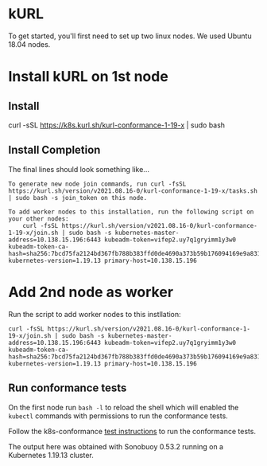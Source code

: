 # kURL

To get started, you'll first need to set up two linux nodes. We used Ubuntu 18.04 nodes. 

# Install kURL on 1st node

## Install 

curl -sSL https://k8s.kurl.sh/kurl-conformance-1-19-x | sudo bash

## Install Completion

The final lines should look something like... 
```
To generate new node join commands, run curl -fsSL https://kurl.sh/version/v2021.08.16-0/kurl-conformance-1-19-x/tasks.sh | sudo bash -s join_token on this node.

To add worker nodes to this installation, run the following script on your other nodes:
    curl -fsSL https://kurl.sh/version/v2021.08.16-0/kurl-conformance-1-19-x/join.sh | sudo bash -s kubernetes-master-address=10.138.15.196:6443 kubeadm-token=vifep2.uy7q1gryimm1y3w0 kubeadm-token-ca-hash=sha256:7bcd75fa2124bd367fb788b383ffd0de4690a373b59b176094169e9a8313ac1d kubernetes-version=1.19.13 primary-host=10.138.15.196
```

# Add 2nd node as worker

Run the script to add worker nodes to this instllation:
```
curl -fsSL https://kurl.sh/version/v2021.08.16-0/kurl-conformance-1-19-x/join.sh | sudo bash -s kubernetes-master-address=10.138.15.196:6443 kubeadm-token=vifep2.uy7q1gryimm1y3w0 kubeadm-token-ca-hash=sha256:7bcd75fa2124bd367fb788b383ffd0de4690a373b59b176094169e9a8313ac1d kubernetes-version=1.19.13 primary-host=10.138.15.196
```

## Run conformance tests

On the first node run `bash -l` to reload the shell which will enabled the `kubectl` commands with permissions to run the conformance tests.

Follow the k8s-conformance
[test instructions](https://github.com/cncf/k8s-conformance/blob/master/instructions.md#running)
to run the conformance tests.

The output here was obtained with Sonobuoy 0.53.2 running on a Kubernetes 1.19.13 cluster.
